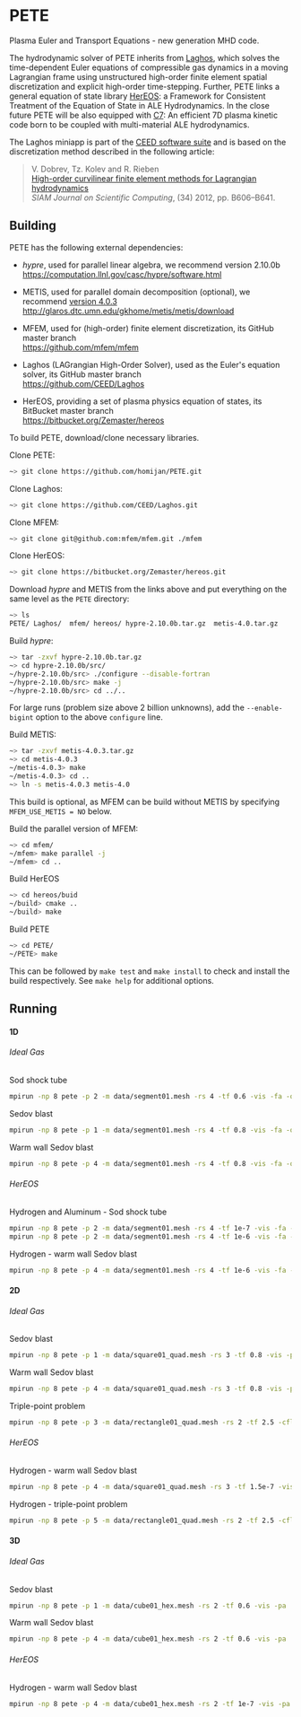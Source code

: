 # PETE
Plasma Euler and Transport Equations - new generation MHD code.

The hydrodynamic solver of PETE inherits from [Laghos](https://github.com/CEED/Laghos), 
which solves the time-dependent Euler equations of compressible gas dynamics 
in a moving Lagrangian frame using unstructured high-order finite element 
spatial discretization and explicit high-order time-stepping. Further, PETE
links a general equation of state library [HerEOS](https://bitbucket.org/Zemaster/hereos): a Framework for Consistent Treatment of the Equation of State in ALE Hydrodynamics. 
In the close future PETE will be also equipped with [C7](https://github.com/homijan/C7): An efficient 7D plasma kinetic code born to be coupled with multi-material ALE hydrodynamics.

The Laghos miniapp is part of the [CEED software suite](http://ceed.exascaleproject.org/software) and is based on the discretization method described in 
the following article:

> V. Dobrev, Tz. Kolev and R. Rieben <br>
> [High-order curvilinear finite element methods for Lagrangian hydrodynamics](https://doi.org/10.1137/120864672) <br>
> *SIAM Journal on Scientific Computing*, (34) 2012, pp. B606–B641.

## Building

PETE has the following external dependencies:

- *hypre*, used for parallel linear algebra, we recommend version 2.10.0b<br>
   https://computation.llnl.gov/casc/hypre/software.html

-  METIS, used for parallel domain decomposition (optional), we recommend [version 4.0.3](http://glaros.dtc.umn.edu/gkhome/fetch/sw/metis/OLD/metis-4.0.3.tar.gz) <br>
   http://glaros.dtc.umn.edu/gkhome/metis/metis/download

- MFEM, used for (high-order) finite element discretization, its GitHub master branch <br>
  https://github.com/mfem/mfem

- Laghos (LAGrangian High-Order Solver), used as the Euler's equation solver, its GitHub master branch <br>
  https://github.com/CEED/Laghos

- HerEOS, providing a set of plasma physics equation of states, its BitBucket master branch <br>
  https://bitbucket.org/Zemaster/hereos

To build PETE, download/clone necessary libraries.

Clone PETE:
```sh
~> git clone https://github.com/homijan/PETE.git
```
Clone Laghos:
```sh
~> git clone https://github.com/CEED/Laghos.git
```
Clone MFEM:
```sh
~> git clone git@github.com:mfem/mfem.git ./mfem
```
Clone HerEOS:
```sh
~> git clone https://bitbucket.org/Zemaster/hereos.git
```
Download *hypre* and METIS from the links above
and put everything on the same level as the `PETE` directory:
```sh
~> ls
PETE/ Laghos/  mfem/ hereos/ hypre-2.10.0b.tar.gz  metis-4.0.tar.gz
```

Build *hypre*:
```sh
~> tar -zxvf hypre-2.10.0b.tar.gz
~> cd hypre-2.10.0b/src/
~/hypre-2.10.0b/src> ./configure --disable-fortran
~/hypre-2.10.0b/src> make -j
~/hypre-2.10.0b/src> cd ../..
```
For large runs (problem size above 2 billion unknowns), add the
`--enable-bigint` option to the above `configure` line.

Build METIS:
```sh
~> tar -zxvf metis-4.0.3.tar.gz
~> cd metis-4.0.3
~/metis-4.0.3> make
~/metis-4.0.3> cd ..
~> ln -s metis-4.0.3 metis-4.0
```
This build is optional, as MFEM can be build without METIS by specifying
`MFEM_USE_METIS = NO` below.

Build the parallel version of MFEM:
```sh
~> cd mfem/
~/mfem> make parallel -j
~/mfem> cd ..
```

Build HerEOS
```sh
~> cd hereos/buid
~/build> cmake ..
~/build> make
```

Build PETE
```sh
~> cd PETE/
~/PETE> make
```
This can be followed by `make test` and `make install` to check and install the
build respectively. See `make help` for additional options.

## Running

#### 1D

###### Ideal Gas

Sod shock tube
```sh
mpirun -np 8 pete -p 2 -m data/segment01.mesh -rs 4 -tf 0.6 -vis -fa -ot 3 -ok 4
```

Sedov blast
```sh
mpirun -np 8 pete -p 1 -m data/segment01.mesh -rs 4 -tf 0.8 -vis -fa -ot 3 -ok 4
```

Warm wall Sedov blast
```sh
mpirun -np 8 pete -p 4 -m data/segment01.mesh -rs 4 -tf 0.8 -vis -fa -ot 3 -ok 4
```


###### HerEOS

Hydrogen and Aluminum - Sod shock tube
```sh
mpirun -np 8 pete -p 2 -m data/segment01.mesh -rs 4 -tf 1e-7 -vis -fa -heos
mpirun -np 8 pete -p 2 -m data/segment01.mesh -rs 4 -tf 1e-6 -vis -fa -heos -mn Al
```

Hydrogen - warm wall Sedov blast
```sh
mpirun -np 8 pete -p 4 -m data/segment01.mesh -rs 4 -tf 1e-6 -vis -fa -ot 3 -ok 4 -heos -mn H
```


#### 2D

###### Ideal Gas

Sedov blast
```sh
mpirun -np 8 pete -p 1 -m data/square01_quad.mesh -rs 3 -tf 0.8 -vis -pa -ot 2 -ok 3
```

Warm wall Sedov blast
```sh
mpirun -np 8 pete -p 4 -m data/square01_quad.mesh -rs 3 -tf 0.8 -vis -pa -ot 1 -ok 2
```

Triple-point problem
```sh
mpirun -np 8 pete -p 3 -m data/rectangle01_quad.mesh -rs 2 -tf 2.5 -cfl 0.025 -vis -pa
```


###### HerEOS

Hydrogen - warm wall Sedov blast
```sh
mpirun -np 8 pete -p 4 -m data/square01_quad.mesh -rs 3 -tf 1.5e-7 -vis -pa -ot 1 -ok 2 -heos -mn H
```

Hydrogen - triple-point problem
```sh
mpirun -np 8 pete -p 5 -m data/rectangle01_quad.mesh -rs 2 -tf 2.5 -cfl 0.025 -vis -pa -heos -mn H
```


#### 3D

###### Ideal Gas

Sedov blast
```sh
mpirun -np 8 pete -p 1 -m data/cube01_hex.mesh -rs 2 -tf 0.6 -vis -pa
```

Warm wall Sedov blast
```sh
mpirun -np 8 pete -p 4 -m data/cube01_hex.mesh -rs 2 -tf 0.6 -vis -pa
```


###### HerEOS

Hydrogen - warm wall Sedov blast
```sh
mpirun -np 8 pete -p 4 -m data/cube01_hex.mesh -rs 2 -tf 1e-7 -vis -pa -heos -mn H
```

